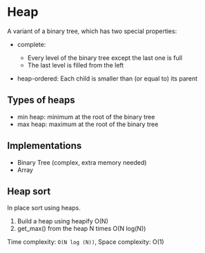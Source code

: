 # Heap

A variant of a binary tree, which has two special properties:

- complete:

  - Every level of the binary tree except the last one is full
  - The last level is filled from the left

- heap-ordered: Each child is smaller than (or equal to) its parent

## Types of heaps

- min heap: minimum at the root of the binary tree
- max heap: maximum at the root of the binary tree

## Implementations

- Binary Tree (complex, extra memory needed)
- Array

## Heap sort

In place sort using heaps.

1. Build a heap using heapify O(N)
2. get_max() from the heap N times O(N log(N))

Time complexity: `O(N log (N))`, Space complexity: O(1)
